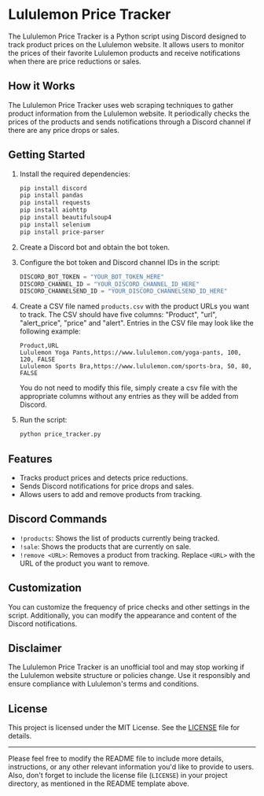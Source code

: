 # Lululemon Price Tracker

The Lululemon Price Tracker is a Python script using Discord designed to track product prices on the Lululemon website. It allows users to monitor the prices of their favorite Lululemon products and receive notifications when there are price reductions or sales.

## How it Works

The Lululemon Price Tracker uses web scraping techniques to gather product information from the Lululemon website. It periodically checks the prices of the products and sends notifications through a Discord channel if there are any price drops or sales.

## Getting Started

1. Install the required dependencies:
   ```bash
   pip install discord
   pip install pandas
   pip install requests
   pip install aiohttp
   pip install beautifulsoup4
   pip install selenium
   pip install price-parser
   ```

2. Create a Discord bot and obtain the bot token.

3. Configure the bot token and Discord channel IDs in the script:
   ```python
   DISCORD_BOT_TOKEN = "YOUR_BOT_TOKEN_HERE"
   DISCORD_CHANNEL_ID = "YOUR_DISCORD_CHANNEL_ID_HERE"
   DISCORD_CHANNELSEND_ID = "YOUR_DISCORD_CHANNELSEND_ID_HERE"
   ```

4. Create a CSV file named `products.csv` with the product URLs you want to track. The CSV should have five columns: "Product", "url", "alert_price", "price" and "alert". Entries in the CSV file may look like the following example:
   ```
   Product,URL
   Lululemon Yoga Pants,https://www.lululemon.com/yoga-pants, 100, 120, FALSE
   Lululemon Sports Bra,https://www.lululemon.com/sports-bra, 50, 80, FALSE
   ```
   You do not need to modify this file, simply create a csv file with the appropriate columns without any entries as they will be added from Discord.

5. Run the script:
   ```bash
   python price_tracker.py
   ```

## Features

- Tracks product prices and detects price reductions.
- Sends Discord notifications for price drops and sales.
- Allows users to add and remove products from tracking.

## Discord Commands

- `!products`: Shows the list of products currently being tracked.
- `!sale`: Shows the products that are currently on sale.
- `!remove <URL>`: Removes a product from tracking. Replace `<URL>` with the URL of the product you want to remove.

## Customization

You can customize the frequency of price checks and other settings in the script. Additionally, you can modify the appearance and content of the Discord notifications.

## Disclaimer

The Lululemon Price Tracker is an unofficial tool and may stop working if the Lululemon website structure or policies change. Use it responsibly and ensure compliance with Lululemon's terms and conditions.

## License

This project is licensed under the MIT License. See the [LICENSE](LICENSE) file for details.

---

Please feel free to modify the README file to include more details, instructions, or any other relevant information you'd like to provide to users. Also, don't forget to include the license file (`LICENSE`) in your project directory, as mentioned in the README template above.
